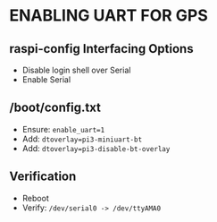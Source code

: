 ENABLING UART FOR GPS
=====================

raspi-config Interfacing Options
--------------------------------

  * Disable login shell over Serial
  * Enable Serial

/boot/config.txt
----------------

  * Ensure: `enable_uart=1`
  * Add: `dtoverlay=pi3-miniuart-bt`
  * Add: `dtoverlay=pi3-disable-bt-overlay`

Verification
------------

  * Reboot
  * Verify: `/dev/serial0 -> /dev/ttyAMA0`